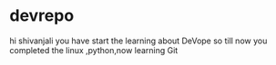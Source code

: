 # devrepo
hi shivanjali
you have start the learning about DeVope 
so till now you completed the linux ,python,now learning Git
